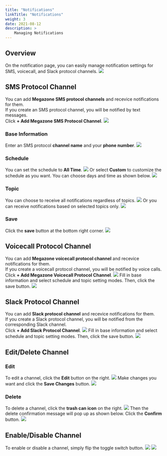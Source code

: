 ```yaml
---
title: "Notifications"
linkTitle: "Notifications"
weight: 3
date: 2021-08-12
description: >
    Managing Notifications
---
```


## Overview
On the notification page, you can easily manage notification settings for SMS, voicecall, and Slack protocol channels.
![](/ko/docs/guides/admin_guide/my_account/notifications_img/notifications_img_01.png)

## SMS Protocol Channel
You can add **Megazone SMS protocol channels** and recevice notifications for them.<br>
If you create an SMS protocol channel, you will be notified by text messages.<br>
Click **+ Add Megazone SMS Protocol Channel**.
![](/ko/docs/guides/admin_guide/my_account/notifications_img/notifications_img_02.png)

### Base Information
Enter an SMS protocol **channel name** and your **phone number**.
![](/ko/docs/guides/admin_guide/my_account/notifications_img/notifications_img_03.png)

### Schedule
You can set the schedule to **All Time**.
![](/ko/docs/guides/admin_guide/my_account/notifications_img/notifications_img_04.png)
Or select **Custom** to customize the schedule as you want. You can choose days and time as shown below.
![](/ko/docs/guides/admin_guide/my_account/notifications_img/notifications_img_05.png)

### Topic 
You can choose to receive all notifications regardless of topics.
![](/ko/docs/guides/admin_guide/my_account/notifications_img/notifications_img_06.png)
Or you can receive notifications based on selected topics only.
![](/ko/docs/guides/admin_guide/my_account/notifications_img/notifications_img_07.png)

### Save
Click the **save** button at the bottom right corner.
![](/ko/docs/guides/admin_guide/my_account/notifications_img/notifications_img_08.png)

## Voicecall Protocol Channel
You can add **Megazone voicecall protocol channel** and recevice notifications for them.<br>
If you create a voicecall protocol channel, you will be notified by voice calls.<br>
Click **+ Add Megazone Voicecall Protocol Channel**.
![](/ko/docs/guides/admin_guide/my_account/notifications_img/notifications_img_09.png)
Fill in base information and select schedule and topic setting modes. Then, click the save button.
![](/ko/docs/guides/admin_guide/my_account/notifications_img/notifications_img_10.png)

## Slack Protocol Channel
You can add **Slack protocol channel** and recevice notifications for them.<br>
If you create a Slack protocol channel, you will be notified from the corresponding Slack channel.<br>
Click **+ Add Slack Protocol Channel**.
![](/ko/docs/guides/admin_guide/my_account/notifications_img/notifications_img_11.png)
Fill in base information and select schedule and topic setting modes. Then, click the save button.
![](/ko/docs/guides/admin_guide/my_account/notifications_img/notifications_img_12.png)

## Edit/Delete Channel

### Edit
To edit a channel, click the **Edit** button on the right. 
![](/ko/docs/guides/admin_guide/my_account/notifications_img/notifications_img_13.png)
Make changes you want and click the **Save Changes** button.
![](/ko/docs/guides/admin_guide/my_account/notifications_img/notifications_img_14.png)

### Delete
To delete a channel, click the **trash can icon** on the right.
![](/ko/docs/guides/admin_guide/my_account/notifications_img/notifications_img_15.png)
Then the delete confirmation message will pop up as shown below. Click the **Confirm** button.
![](/ko/docs/guides/admin_guide/my_account/notifications_img/notifications_img_16.png)

## Enable/Disable Channel
To enable or disable a channel, simply flip the toggle switch button.
![](/ko/docs/guides/admin_guide/my_account/notifications_img/notifications_img_17.png)
![](/ko/docs/guides/admin_guide/my_account/notifications_img/notifications_img_18.png)